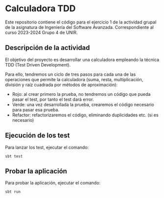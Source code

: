 # Calculadora TDD
Este repositorio contiene el código para el ejercicio 1 de la actividad grupal de la asignatura de Ingeniería del Software Avanzada. Correspondiente al curso 2023-2024 Grupo 4 de UNIR.

## Descripción de la actividad
El objetivo del proyecto es desarrollar una calculadora empleando la técnica TDD (Test Driven Development).

Para ello, tendremos un ciclo de tres pasos para cada una de las operaciones que permite la calculadora (suma, resta, multiplicación, división y raíz cuadrada por métodos de aproximación):
- Rojo: al crear primero la prueba, no tendremos un código que pueda pasar el test, por tanto el test dará error.
- Verde: una vez desarrollada la prueba, crearemos el código necesario para pasar esa prueba.
- Refactor: refactorizaremos el código, eliminando duplicidades etc. (si es necesario)

## Ejecución de los test
Para lanzar los test, ejecutar el comando:
```
sbt test
```

## Probar la aplicación
Para probar la aplicación, ejecutar el comando:
```
sbt run
```